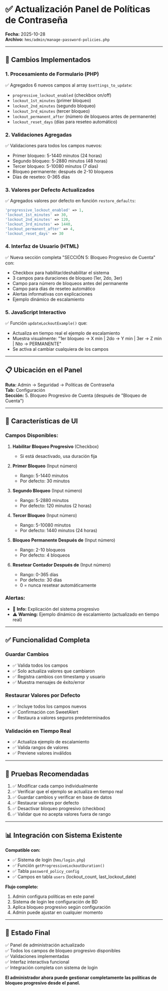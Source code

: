 # ✅ Actualización Panel de Políticas de Contraseña

**Fecha:** 2025-10-28  
**Archivo:** `hms/admin/manage-password-policies.php`

---

## 🎯 Cambios Implementados

### 1. Procesamiento de Formulario (PHP)
✅ Agregados 6 nuevos campos al array `$settings_to_update`:
- `progressive_lockout_enabled` (checkbox on/off)
- `lockout_1st_minutes` (primer bloqueo)
- `lockout_2nd_minutes` (segundo bloqueo)
- `lockout_3rd_minutes` (tercer bloqueo)
- `lockout_permanent_after` (número de bloqueos antes de permanente)
- `lockout_reset_days` (días para reseteo automático)

### 2. Validaciones Agregadas
✅ Validaciones para todos los campos nuevos:
- Primer bloqueo: 5-1440 minutos (24 horas)
- Segundo bloqueo: 5-2880 minutos (48 horas)
- Tercer bloqueo: 5-10080 minutos (7 días)
- Bloqueo permanente: después de 2-10 bloqueos
- Días de reseteo: 0-365 días

### 3. Valores por Defecto Actualizados
✅ Agregados valores por defecto en función `restore_defaults`:
```php
'progressive_lockout_enabled' => 1,
'lockout_1st_minutes' => 30,
'lockout_2nd_minutes' => 120,
'lockout_3rd_minutes' => 1440,
'lockout_permanent_after' => 4,
'lockout_reset_days' => 30
```

### 4. Interfaz de Usuario (HTML)
✅ Nueva sección completa "SECCIÓN 5: Bloqueo Progresivo de Cuenta" con:
- Checkbox para habilitar/deshabilitar el sistema
- 3 campos para duraciones de bloqueo (1er, 2do, 3er)
- Campo para número de bloqueos antes del permanente
- Campo para días de reseteo automático
- Alertas informativas con explicaciones
- Ejemplo dinámico de escalamiento

### 5. JavaScript Interactivo
✅ Función `updateLockoutExample()` que:
- Actualiza en tiempo real el ejemplo de escalamiento
- Muestra visualmente: "1er bloqueo → X min | 2do → Y min | 3er → Z min | Nto → PERMANENTE"
- Se activa al cambiar cualquiera de los campos

---

## 📋 Ubicación en el Panel

**Ruta:** Admin → Seguridad → Políticas de Contraseña  
**Tab:** Configuración  
**Sección:** 5. Bloqueo Progresivo de Cuenta (después de "Bloqueo de Cuenta")

---

## 🎨 Características de UI

### Campos Disponibles:

1. **Habilitar Bloqueo Progresivo** (Checkbox)
   - Si está desactivado, usa duración fija

2. **Primer Bloqueo** (Input número)
   - Rango: 5-1440 minutos
   - Por defecto: 30 minutos

3. **Segundo Bloqueo** (Input número)
   - Rango: 5-2880 minutos
   - Por defecto: 120 minutos (2 horas)

4. **Tercer Bloqueo** (Input número)
   - Rango: 5-10080 minutos
   - Por defecto: 1440 minutos (24 horas)

5. **Bloqueo Permanente Después de** (Input número)
   - Rango: 2-10 bloqueos
   - Por defecto: 4 bloqueos

6. **Resetear Contador Después de** (Input número)
   - Rango: 0-365 días
   - Por defecto: 30 días
   - 0 = nunca resetear automáticamente

### Alertas:
- 🔵 **Info:** Explicación del sistema progresivo
- ⚠️ **Warning:** Ejemplo dinámico de escalamiento (actualizado en tiempo real)

---

## ✅ Funcionalidad Completa

### Guardar Cambios
- ✅ Valida todos los campos
- ✅ Solo actualiza valores que cambiaron
- ✅ Registra cambios con timestamp y usuario
- ✅ Muestra mensajes de éxito/error

### Restaurar Valores por Defecto
- ✅ Incluye todos los campos nuevos
- ✅ Confirmación con SweetAlert
- ✅ Restaura a valores seguros predeterminados

### Validación en Tiempo Real
- ✅ Actualiza ejemplo de escalamiento
- ✅ Valida rangos de valores
- ✅ Previene valores inválidos

---

## 🧪 Pruebas Recomendadas

1. ✅ Modificar cada campo individualmente
2. ✅ Verificar que el ejemplo se actualiza en tiempo real
3. ✅ Guardar cambios y verificar en base de datos
4. ✅ Restaurar valores por defecto
5. ✅ Desactivar bloqueo progresivo (checkbox)
6. ✅ Validar que no acepta valores fuera de rango

---

## 📊 Integración con Sistema Existente

**Compatible con:**
- ✅ Sistema de login (`hms/login.php`)
- ✅ Función `getProgressiveLockoutDuration()`
- ✅ Tabla `password_policy_config`
- ✅ Campos en tabla `users` (lockout_count, last_lockout_date)

**Flujo completo:**
1. Admin configura políticas en este panel
2. Sistema de login lee configuración de BD
3. Aplica bloqueo progresivo según configuración
4. Admin puede ajustar en cualquier momento

---

## 🎉 Estado Final

✅ Panel de administración actualizado  
✅ Todos los campos de bloqueo progresivo disponibles  
✅ Validaciones implementadas  
✅ Interfaz interactiva funcional  
✅ Integración completa con sistema de login  

**El administrador ahora puede gestionar completamente las políticas de bloqueo progresivo desde el panel.**
